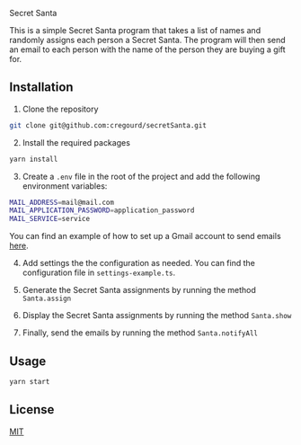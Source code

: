 Secret Santa

This is a simple Secret Santa program that takes a list of names and randomly assigns each person a Secret Santa. The program will then send an email to each person with the name of the person they are buying a gift for.

## Installation

1. Clone the repository

```bash
git clone git@github.com:cregourd/secretSanta.git
```

2. Install the required packages

```bash
yarn install
```

3. Create a `.env` file in the root of the project and add the following environment variables:

```bash
MAIL_ADDRESS=mail@mail.com
MAIL_APPLICATION_PASSWORD=application_password
MAIL_SERVICE=service
```

You can find an example of how to set up a Gmail account to send emails [here](https://nodemailer.com/usage/using-gmail/).

4. Add settings the the configuration as needed. You can find the configuration file in `settings-example.ts`.

5. Generate the Secret Santa assignments by running the method `Santa.assign`

6. Display the Secret Santa assignments by running the method `Santa.show`

7. Finally, send the emails by running the method `Santa.notifyAll`

## Usage

```bash
yarn start
```

## License

[MIT](https://choosealicense.com/licenses/mit/)